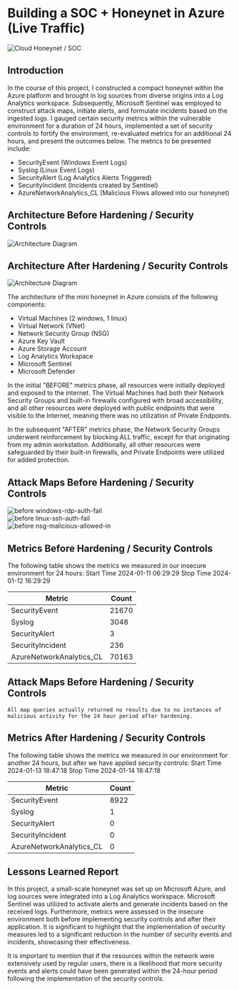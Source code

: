 # Building a SOC + Honeynet in Azure (Live Traffic)
![Cloud Honeynet / SOC](https://i.imgur.com/ZWxe03e.jpg)

## Introduction

In the course of this project, I constructed a compact honeynet within the Azure platform and brought in log sources from diverse origins into a Log Analytics workspace. Subsequently, Microsoft Sentinel was employed to construct attack maps, initiate alerts, and formulate incidents based on the ingested logs. I gauged certain security metrics within the vulnerable environment for a duration of 24 hours, implemented a set of security controls to fortify the environment, re-evaluated metrics for an additional 24 hours, and present the outcomes below. The metrics to be presented include:

- SecurityEvent (Windows Event Logs)
- Syslog (Linux Event Logs)
- SecurityAlert (Log Analytics Alerts Triggered)
- SecurityIncident (Incidents created by Sentinel)
- AzureNetworkAnalytics_CL (Malicious Flows allowed into our honeynet)

## Architecture Before Hardening / Security Controls
![Architecture Diagram](https://i.imgur.com/aBDwnKb.jpg)

## Architecture After Hardening / Security Controls
![Architecture Diagram](https://i.imgur.com/YQNa9Pp.jpg)

The architecture of the mini honeynet in Azure consists of the following components:

- Virtual Machines (2 windows, 1 linux)
- Virtual Network (VNet)
- Network Security Group (NSG)
- Azure Key Vault
- Azure Storage Account
- Log Analytics Workspace
- Microsoft Sentinel
- Microsoft Defender

In the initial "BEFORE" metrics phase, all resources were initially deployed and exposed to the internet. The Virtual Machines had both their Network Security Groups and built-in firewalls configured with broad accessibility, and all other resources were deployed with public endpoints that were visible to the Internet, meaning there was no utilization of Private Endpoints.

In the subsequent "AFTER" metrics phase, the Network Security Groups underwent reinforcement by blocking ALL traffic, except for that originating from my admin workstation. Additionally, all other resources were safeguarded by their built-in firewalls, and Private Endpoints were utilized for added protection.

## Attack Maps Before Hardening / Security Controls
![before windows-rdp-auth-fail](https://github.com/Walter10z/Azure-SOC-Honeynet/assets/102203609/3e373354-30aa-467e-a68d-2cc4a23e3ce4)<br>
![before linux-ssh-auth-fail](https://github.com/Walter10z/Azure-SOC-Honeynet/assets/102203609/6def3b3e-2bec-482b-bd96-c608cb164b90) <br>
![before nsg-malicious-allowed-in](https://github.com/Walter10z/Azure-SOC-Honeynet/assets/102203609/7c446a52-6ec7-46f3-8fee-3dab83e58980) <br>


## Metrics Before Hardening / Security Controls

The following table shows the metrics we measured in our insecure environment for 24 hours:
Start Time 2024-01-11 06:29:29
Stop Time 2024-01-12 16:29:29

| Metric                   | Count
| ------------------------ | -----
| SecurityEvent            | 21670
| Syslog                   | 3048
| SecurityAlert            | 3
| SecurityIncident         | 236
| AzureNetworkAnalytics_CL | 70163

## Attack Maps Before Hardening / Security Controls

```All map queries actually returned no results due to no instances of malicious activity for the 24 hour period after hardening.```

## Metrics After Hardening / Security Controls

The following table shows the metrics we measured in our environment for another 24 hours, but after we have applied security controls:
Start Time 2024-01-13 18:47:18
Stop Time	2024-01-14 18:47:18

| Metric                   | Count
| ------------------------ | -----
| SecurityEvent            | 8922
| Syslog                   | 1
| SecurityAlert            | 0
| SecurityIncident         | 0
| AzureNetworkAnalytics_CL | 0

## Lessons Learned Report

In this project, a small-scale honeynet was set up on Microsoft Azure, and log sources were integrated into a Log Analytics workspace. Microsoft Sentinel was utilized to activate alerts and generate incidents based on the received logs. Furthermore, metrics were assessed in the insecure environment both before implementing security controls and after their application. It is significant to highlight that the implementation of security measures led to a significant reduction in the number of security events and incidents, showcasing their effectiveness.

It is important to mention that if the resources within the network were extensively used by regular users, there is a likelihood that more security events and alerts could have been generated within the 24-hour period following the implementation of the security controls.
